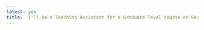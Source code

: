 ```yaml
---
latest: yes
title:  I'll be a Teaching Assistant for a Graduate level course on Sequence & Series.
---
```


